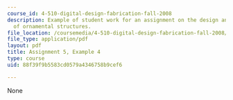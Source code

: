 ```yaml
---
course_id: 4-510-digital-design-fabrication-fall-2008
description: Example of student work for an assignment on the design and fabrication
  of ornamental structures.
file_location: /coursemedia/4-510-digital-design-fabrication-fall-2008/88f39f9b5583cd0579a4346758b9cef6_assn5_example4.pdf
file_type: application/pdf
layout: pdf
title: Assignment 5, Example 4
type: course
uid: 88f39f9b5583cd0579a4346758b9cef6

---
```

None